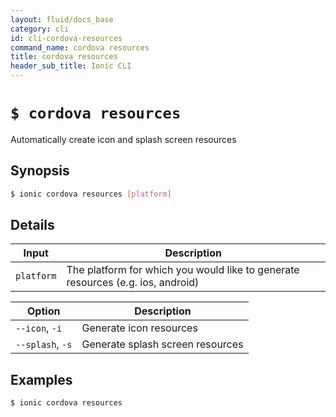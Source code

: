 ```yaml
---
layout: fluid/docs_base
category: cli
id: cli-cordova-resources
command_name: cordova resources
title: cordova resources
header_sub_title: Ionic CLI
---
```


# `$ cordova resources`

Automatically create icon and splash screen resources
## Synopsis

```bash
$ ionic cordova resources [platform]
```
  
## Details


Input | Description
----- | ----------
`platform` | The platform for which you would like to generate resources (e.g. ios, android)


Option | Description
------ | ----------
`--icon`, `-i` | Generate icon resources
`--splash`, `-s` | Generate splash screen resources

## Examples

```bash
$ ionic cordova resources 
```
